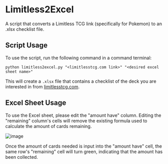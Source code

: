 # Limitless2Excel
A script that converts a Limitless TCG link (specifically for Pokemon) to an .xlsx checklist file. 

## Script Usage
To use the script, run the following command in a command terminal:

`python limitless2excel.py "<limitlesstcg.com link>" "<desired excel sheet name>"`

This will create a `.xlsx` file that contains a checklist of the deck you are interested in from [limitlesstcg.com](https://limitlesstcg.com/).

## Excel Sheet Usage
To use the Excel sheet, please edit the "amount have" column. Editing the "remaining" column's cells will remove the existing formula used to
calculate the amount of cards remaining. 

![image](https://github.com/user-attachments/assets/017ca642-0de4-48c0-aee9-b2318da56eaf)

Once the amount of cards needed is input into the "amount have" cell, the same row's "remaining" cell will turn green, indicating that the amount has been collected.

